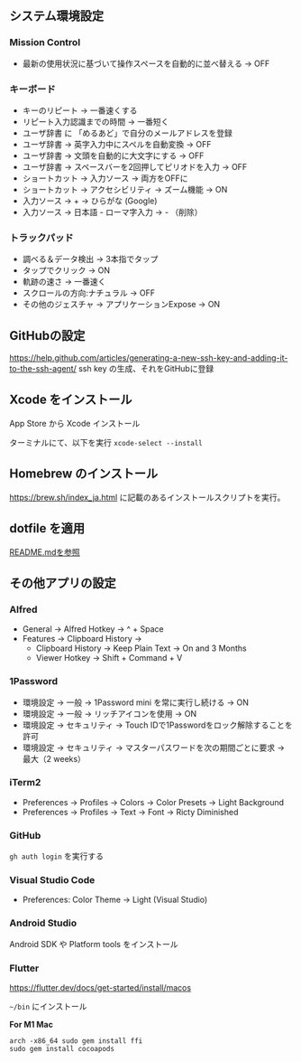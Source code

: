 ## システム環境設定

### Mission Control

- 最新の使用状況に基づいて操作スペースを自動的に並べ替える -> OFF

### キーボード

- キーのリピート -> 一番速くする
- リピート入力認識までの時間 -> 一番短く
- ユーザ辞書 に 「めるあど」で自分のメールアドレスを登録
- ユーザ辞書 -> 英字入力中にスペルを自動変換 -> OFF
- ユーザ辞書 -> 文頭を自動的に大文字にする -> OFF
- ユーザ辞書 -> スペースバーを2回押してピリオドを入力 -> OFF
- ショートカット -> 入力ソース -> 両方をOFFに
- ショートカット -> アクセシビリティ -> ズーム機能 -> ON
- 入力ソース -> + -> ひらがな (Google)
- 入力ソース -> 日本語 - ローマ字入力 -> - （削除）

### トラックパッド

- 調べる＆データ検出 -> 3本指でタップ
- タップでクリック -> ON
- 軌跡の速さ -> 一番速く
- スクロールの方向:ナチュラル -> OFF
- その他のジェスチャ -> アプリケーションExpose -> ON

## GitHubの設定

https://help.github.com/articles/generating-a-new-ssh-key-and-adding-it-to-the-ssh-agent/
ssh key の生成、それをGitHubに登録

## Xcode をインストール

App Store から Xcode インストール

ターミナルにて、以下を実行
`xcode-select --install`

## Homebrew のインストール

https://brew.sh/index_ja.html に記載のあるインストールスクリプトを実行。

## dotfile を適用

[README.mdを参照](../README.md)

## その他アプリの設定

### Alfred

- General -> Alfred Hotkey -> ^ + Space
- Features -> Clipboard History ->
    - Clipboard History -> Keep Plain Text -> On and 3 Months
    - Viewer Hotkey -> Shift + Command + V

### 1Password

- 環境設定 -> 一般 -> 1Password mini を常に実行し続ける -> ON
- 環境設定 -> 一般 -> リッチアイコンを使用 -> ON
- 環境設定 -> セキュリティ -> Touch IDで1Passwordをロック解除することを許可
- 環境設定 -> セキュリティ -> マスターパスワードを次の期間ごとに要求 -> 最大（2 weeks）

### iTerm2

- Preferences -> Profiles -> Colors -> Color Presets -> Light Background
- Preferences -> Profiles -> Text -> Font -> Ricty Diminished

### GitHub

`gh auth login` を実行する

### Visual Studio Code

- Preferences: Color Theme -> Light (Visual Studio)

### Android Studio

Android SDK や Platform tools をインストール

### Flutter

https://flutter.dev/docs/get-started/install/macos

`~/bin` にインストール

**For M1 Mac**

```
arch -x86_64 sudo gem install ffi
sudo gem install cocoapods
```
